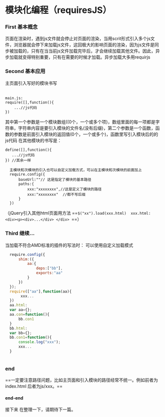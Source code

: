 # 模块化编程（requiresJS）
### First 基本概念
   页面在渲染时，遇到js文件就会停止对页面的渲染，当用scrit形式引入多个js文件，浏览器就会停下来加载js文件，这回极大的影响页面的渲染，因为js文件是同步被加载的，只有在当当前js文件加载完毕后，才会继续加载其他文件。因此，异步加载就变得特别重要，只有在需要的时候才加载。异步加载大多用requirjs
### Second 基本应用
主页面引入写好的模块书写
###### <script src="js/main.js" data-main="js/mian"></script>
```
main.js:
require([],function(){
    ...//js代码
}) 
```
其中第一个参数是一个模块数组((0个，一个或多个项)，数组里面的每一项都是字符串，字符串内容是要引入模块的文件名(没有后缀)，第二个参数是一个函数，函数的参数是前面引入模块的返回值(0个，一个或多个)，函数里写引入模块后的的js代码
在其他模块的书写是：
   ```
   define([],function(){
      ...//js代码
   }) //其余一样
   ```
   ```
     主模块和次模块的引入也可以自定义加载方式，可以在主模块和次模块的前面加上
     require.config({  
         baseUrl:""// 这是指定了模块的基本路径
         paths:{
             xxx:"xxxxxxxx",//这是定义了模块的路径
             xxx:"xxxxxxxx"  //都不写后缀
         }  
     })
   ```
（jQuery引入其他html页面用方法
      ==``$("xx").load(xxx.html)  xxx.html:<div><p><div>...</div> </div> ``==）
### Third 继续...      
当加载不符合AMD标准的插件的写法时：
   可以使用自定义加载模式
   
  ``` main.js
    require.config({
        shim:({
            aa:{
                deps:["bb"],
                exports:"aa"
            }
        })
    });
    require(["aa"],function(aa){
         xxx...   
    })
    aa.html:
    var aa={};
    aa.con=function(){
        bb.con1
    }
    bb.html:
    var bb={};
    bb.con1=function(){
        console.log("xxx");
        xxx...
    }
    
  ```
### end  
==一定要注意路径问题，比如主页面和引入模块的路径经常不统一。例如前者为index.html 后者为js/xxx。==

#### end-end
接下来 在整理一下，请期待下一篇。